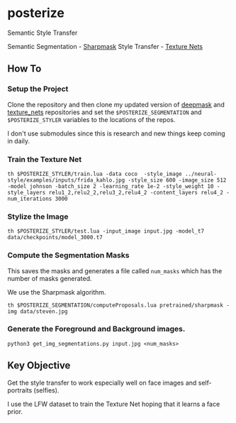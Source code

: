 # posterize
Semantic Style Transfer

Semantic Segmentation - [Sharpmask](https://github.com/facebookresearch/deepmask)
Style Transfer - [Texture Nets](https://github.com/DmitryUlyanov/texture_nets)


## How To

### Setup the Project

Clone the repository and then clone my updated version of [deepmask](https://github.com/varunagrawal/deepmask) and [texture_nets](https://github.com/DmitryUlyanov/texture_nets) repositories and set the `$POSTERIZE_SEGMENTATION` and `$POSTERIZE_STYLER` variables to the locations of the repos.

I don't use submodules since this is research and new things keep coming in daily.


### Train the Texture Net

```
th $POSTERIZE_STYLER/train.lua -data coco  -style_image ../neural-style/examples/inputs/frida_kahlo.jpg -style_size 600 -image_size 512 -model johnson -batch_size 2 -learning_rate 1e-2 -style_weight 10 -style_layers relu1_2,relu2_2,relu3_2,relu4_2 -content_layers relu4_2 -num_iterations 3000
```


### Stylize the Image

```
th $POSTERIZE_STYLER/test.lua -input_image input.jpg -model_t7 data/checkpoints/model_3000.t7
```

### Compute the Segmentation Masks

This saves the masks and generates a file called `num_masks` which has the number of masks generated.

We use the Sharpmask algorithm.

```shell 
th $POSTERIZE_SEGMENTATION/computeProposals.lua pretrained/sharpmask -img data/steven.jpg
```

### Generate the Foreground and Background images.

```shell
python3 get_img_segmentations.py input.jpg <num_masks>
```


## Key Objective

Get the style transfer to work especially well on face images and self-portraits (selfies).

I use the LFW dataset to train the Texture Net hoping that it learns a face prior.